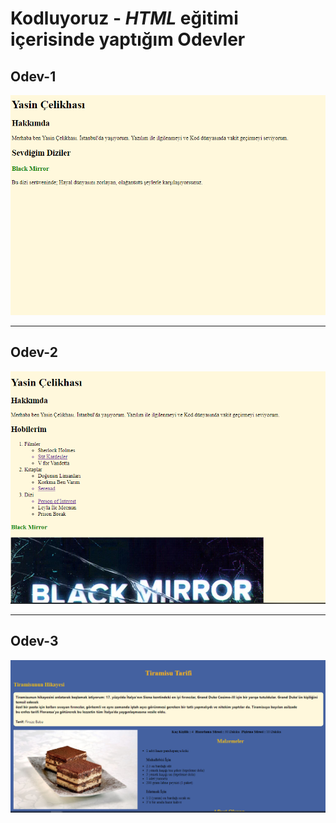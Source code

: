 # Kodluyoruz - *HTML* eğitimi içerisinde yaptığım **Odevler**


## Odev-1
![](img/html-odev-1.PNG)

---

## Odev-2
![](img/html-odev-2.PNG)

---

## Odev-3
![](img/html-odev-3.PNG)
